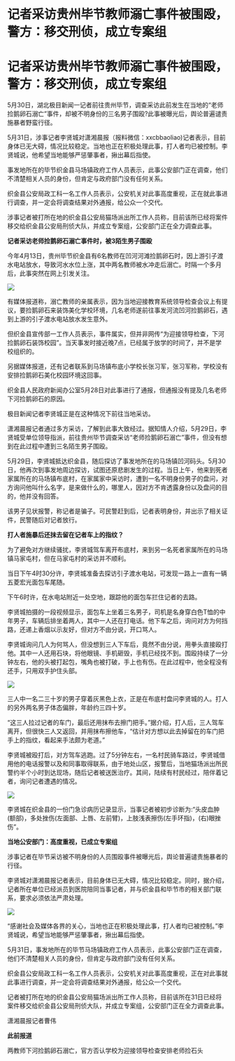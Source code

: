 # 记者采访贵州毕节教师溺亡事件被围殴，警方：移交刑侦，成立专案组

# 记者采访贵州毕节教师溺亡事件被围殴，警方：移交刑侦，成立专案组

5月30日，湖北极目新闻一记者前往贵州毕节，调查采访此前发生在当地的“老师捡鹅卵石溺亡”事件，却被不明身份的三名男子围殴?此事被曝光后，舆论普遍谴责施暴者野蛮行径。

5月31日，涉事记者李贤城对潇湘晨报（报料微信：xxcbbaoliao)记者表示，目前身体已无大碍，情况比较稳定。当地也正在积极处理此事，打人者均已被控制。李贤城说，他希望当地能够严惩肇事者，揪出幕后指使。

事发地所在的毕节织金县马场镇政府工作人员表示，此事公安部门正在调查，他们不清楚相关人员的身份，但肯定与政府部门没有任何关系。

织金县公安局政工科一名工作人员表示，公安机关对此事高度重视，正在就此事进行调查，并一定会将调查结果对外通报，给公众一个交代。

涉事记者被打所在地的织金县公安局猫场派出所工作人员称，目前该所已经将案件移交给织金县公安局刑侦大队，并成立专案组，公安部门正在全力调查此事。

**记者采访老师捡鹅卵石溺亡事件时，被3陌生男子围殴**

今年4月13日，贵州毕节织金县有6名教师在凹河河滩捡鹅卵石时，因上游引子渡水电站放水，导致河水水位上涨，其中两名教师被水冲走后溺亡。时隔一个多月后，此事突然在网上引发关注。

![](https://inews.gtimg.com/om_bt/ORWrHPHeYG63Pwnv_qfB4vnwgHGjzESMPO1IEQRhj_5jIAA/1000)

有媒体报道称，溺亡教师的亲属表示，因为当地迎接教育系统领导检查会议上有提议，要捡鹅卵石来装饰美化学校环境，几名老师遂前往事发河流凹河捡鹅卵石，遇到上游的引子渡水电站放水发生意外。

但织金县宣传部一工作人员表示，事件属实，但并非网传“为迎接领导检查，下河捡鹅卵石装饰校园”。当天事发时接近晚7点，已经属于放学的时间了，并不是学校组织的。

另据媒体报道，还有记者联系到马场镇布底小学校长张习军，张习军称，学校没有安排捡鹅卵石美化校园环境这回事。

织金县人民政府新闻办公室5月28日对此事进行了通报，但通报没有提及几名老师下河捡鹅卵石的原因。

极目新闻记者李贤城正是在这种情况下前往当地采访。

潇湘晨报记者通过多方采访，了解到此事大致经过。据知情人介绍，5月29日，李贤城受单位领导指派，前往贵州毕节调查采访“老师捡鹅卵石溺亡”事件，但没有想到在此过程中遭到三名陌生男子围殴。

5月29日，李贤城抵达织金县，随后探访了事发地所在的马场镇凹河码头。5月30日，他再次到事发地周边探访，试图还原悲剧发生的过程。当日上午，他来到死者家属所在的马场镇布底村，在家属家中采访时，遭到一名不明身份男子的盘问，对方询问他叫什么名字，是来做什么的，哪里人，因对方不肯透露身份以及盘问的目的，他并没有回答。

该男子见状报警，称记者是骗子。可民警赶到后，记者表明身份，并出示了相关证件，民警随后对记者放行。

**打人者施暴后还抹去留在记者车上的指纹？**

为了避免对方继续骚扰，李贤城驾车离开布底村，来到另一名死者家属所在的马场镇马家屯村，但在马家屯村的采访并不顺利。

当日下午4时30分许，李贤城准备去探访引子渡水电站，可发现一路上一直有一辆五菱宏光面包车尾随。

下午6时许，在水电站附近一处空地，跟踪他的面包车拦住记者的去路。

李贤城拍摄的一段视频显示，面包车上坐着三名男子，司机是名身穿白色T恤的中年男子，车辆后排坐着两人，其中一人还在打电话。他下车之后，询问对方为何挡路，还递上香烟以示友好，但对方不由分说，开口骂人。

李贤城询问几人为何骂人，但没想到三人下车后，竟然不由分说，用拳头直接殴打他。其中一人还用石块，将他眼镜、手机砸毁，手机已经找不到。围殴持续了一分钟左右，他的头被打起包，嘴角也被打破，手上也有伤。在此过程中，他全程没有还手，只用双手护住头部。

![](https://inews.gtimg.com/om_bt/Opo4nfZ_F9Lefz875y-1xWtF4qQdhcn4eXJgcsTztzn0sAA/1000)

三人中一名二三十岁的男子穿着灰黑色上衣，正是在布底村盘问李贤城的人。打人的另外两名男子体态偏胖，年龄约三四十岁。

“这三人拉过记者的车门，最后还用抹布去擦门把手。”据介绍，打人后，三人驾车离开，但很快三人又返回，并用抹布擦他车，“估计对方想以此去掉留在的车门把手上的指纹，看起来手法颇为老道。”

李贤城被殴打后，对方驾车逃跑。过了5分钟左右，一名村民骑车路过，李贤城借用他的电话报警以及和同事取得联系，由于地处山区，报警后，当地猫场派出所民警约半个小时到达现场，随后记者被送医治疗。其间，陆续有村民经过，陪伴着记者，询问记者遭遇的情况。

![](https://inews.gtimg.com/om_bt/O4DXaQpMAu4zzS1QuR1SUbNUFXiyxIAIyjK9b9qvQqtwAAA/1000)

李贤城在织金县的一份门急诊病历记录显示，当事记者被初步诊断为:“头皮血肿(额部)，多处挫伤(左面部、上唇、左前臂)，上肢浅表擦伤(左手环指)，(右)眼挫伤”。

**当地公安部门：高度重视，已成立专案组**

涉事记者在毕节采访被不明身份的人员围殴事件被曝光后，舆论普遍谴责施暴者的行径。

李贤城对潇湘晨报记者表示，目前身体已无大碍，情况比较稳定。同时，据介绍，记者所在单位已经派员到医院陪同当事记者，并与织金县和毕节市的相关部门联系，要求必须依法严肃处理。

![](https://inews.gtimg.com/om_bt/OGEeqRzuk4rDfNx330uM_fBqCkZvKwqu4orbT1TMSIDbwAA/1000)

“感谢社会及媒体各界的关心，当地也正在积极处理此事，打人者均已被控制。”李贤城说，希望当地能够严惩肇事者，揪出幕后指使。

5月31日，事发地所在的毕节马场镇政府工作人员表示，此事公安部门正在调查，他们不清楚相关人员的身份，但肯定与政府部门没有任何关系。

织金县公安局政工科一名工作人员表示，公安机关对此事高度重视，正在对此事就此事进行调查，并一定会将调查结果对外通报，给公众一个交代。

记者被打所在地的织金县公安局猫场派出所工作人员称，目前该所在31日已经将案件移交给织金县公安局刑侦大队，并成立专案组，公安部门正在全力调查此事。

潇湘晨报记者曹伟

**此前报道**

两教师下河捡鹅卵石溺亡，官方否认学校为迎接领导检查安排老师捡石头

